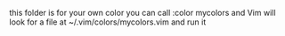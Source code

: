 


this folder is for your own color
you can call :color mycolors and Vim will look for a file at ~/.vim/colors/mycolors.vim and run it

